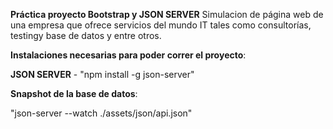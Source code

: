**Práctica proyecto Bootstrap y JSON SERVER**
Simulacion de página web de una empresa que ofrece servicios del mundo IT tales como consultorías, testingy  base de datos y entre otros.

**Instalaciones necesarias para poder correr el proyecto**:

**JSON SERVER** - "npm install -g json-server"

**Snapshot de la base de datos**:

"json-server --watch ./assets/json/api.json"